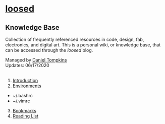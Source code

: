 # [loosed](https://l-o-o-s-e-d.net)
## Knowledge Base

Collection of frequently referenced resources in code, design, fab, electronics, and digital art. This is a personal wiki, or knowledge base, that can be accessed through the *loosed* blog.

Managed by [Daniel Tompkins](https://l-o-o-s-e-d.net/about)    
Updates: 06/17/2020
<br>
<br>
1. [Introduction](introduction)
2. [Environments](environments)
  - ~/.bashrc
  - ~/.vimrc
3. [Bookmarks](https://l-o-o-s-e-d.net/bookmarks)
4. [Reading List](https://l-o-o-s-e-d.net/reading-list)
